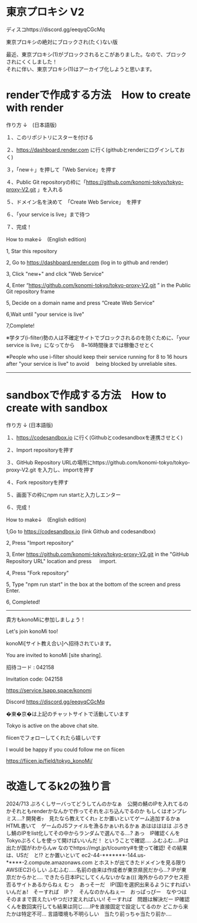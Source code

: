 # 東京プロキシ V2

ディスコhttps://discord.gg/eeqyqCGcMq

東京プロキシの絶対にブロックされ(たく)ない版

最近、東京プロキシ(1)がブロックされるとこがありました。なので、ブロックされにくくしました！<br>
それに伴い、東京プロキシ(1)はアーカイブ化しようと思います。


# renderで作成する方法　How to create with render

作り方 ↓　(日本語版)

１、このリポジトリにスターを付ける

２、https://dashboard.render.com
に行く(githubとrenderにログインしておく)

３，「new＋」を押して「Web Service」を押す

４、Public Git repositoryの枠に「https://github.com/konomi-tokyo/tokyo-proxy-V2.git
」を入れる

５、ドメイン名を決めて　「Create Web Service」　を押す

６、「your service is live」まで待つ

７、完成！

 How to make↓　(English edition)

1, Star this repository 

2, Go to https://dashboard.render.com
(log in to github and render)

3, Click "new+" and click "Web Service"

4, Enter “https://github.com/konomi-tokyo/tokyo-proxy-V2.git
” in the Public Git repository frame

5, Decide on a domain name and press “Create Web Service"

6,Wait until "your service is live"

7,Complete!

※学タブ(i-filter)勢の人は不確定サイトでブロックされるのを防ぐために、「your service is live」になってから
　8~16時間後までは稼働させとく

 ※People who use i-filter should keep their service running for 8 to 16 hours after "your service is live" to avoid 
 　being blocked by unreliable sites.

-----------------------------------------------------------------------------

  # sandboxで作成する方法　How to create with sandbox

  作り方 ↓ (日本語版)
  
  １、https://codesandbox.io
  に行く(Githubとcodesandboxを連携させとく)

  ２、Import repositoryを押す

  ３、GitHub Repository URLの場所にhttps://github.com/konomi-tokyo/tokyo-proxy-V2.git
  を入力し、importを押す

  ４、Fork repositoryを押す
  
  ５、画面下の枠にnpm run startと入力しエンター

  ６、完成！

   How to make↓　(English edition)

1,Go to https://codesandbox.io
(link Github and codesandbox)

2, Press "Import repository"

3, Enter https://github.com/konomi-tokyo/tokyo-proxy-V2.git
in the "GitHub Repository URL" location and press
　 import.

4, Press "Fork repository"

5, Type "npm run start" in the box at the bottom of the screen and press Enter.

6, Completed!

--------------------------------------------------------------
貴方もkonoMiに参加しましょう！

Let's join konoMi too!

konoMi[サイト教え合い]へ招待されています。

You are invited to konoMi [site sharing].

招待コード : 042158 

Invitation code: 042158

https://service.lsapp.space/konomi

Discord
https://discord.gg/eeqyqCGcMq

�東�京�は上記のチャットサイトで活動しています 

Tokyo is active on the above chat site.

fiicenでフォローしてくれたら嬉しいです

I would be happy if you could follow me on fiicen

https://fiicen.jp/field/tokyo_konoMi/

# 改造してるk2の独り言
2024/713
ぷろくしサーバってどうしてんのかなぁ　公開の鯖のIPを入れてるのかそれともrenderかなんかで作ってそれをぶち込んでるのか
もしくはオンプレミス....?
開発者ｯ　見たなら教えてくれｯ
とか置いといてゲーム追加するかぁ　HTML書いて　ゲームのJSファイルを漁るかぁいれるかぁ
あははははは
ぷろきし鯖のIPをlist化してその中からランダムで選んでる....?
あっ　IP確認くんをTokyoぷろくしを使って開けばいいんだ！
ということで確認....
ふむふむ....IPは出たが国がわからんw
なのでhttps://mgt.jp/t/country#を使って確認!
その結果は、USだ　と!?
とか置いといて
ec2-44-*******-144.us-*****-2.compute.amazonaws.com
とホストが出てきたドメインを見る限りAWS(EC2)らしい
ふむふむ.....名前の由来は作成者が東京県民だから...? IPが東京だからかと....
できたら日本IPにしてくんないかなぁ(((
海外からのアクセス拒否るサイトあるからねぇ
むっ　あっそーだ　IP(国)を選択出来るようにすればいいんだぁ!　そーすれば　IP？　そんなのかんねぇー　おっぱっぴー　なやつはそのままで買えたいやつだけ変えればいい!
そーすれば　問題は解決だー
IP確認くんを数回実行しても結果は同じ.....IPを直接固定で設定してるのか
どこから来たかは特定不可...
言語環境も不明らしい　当たり前っちゃ当たり前か....


